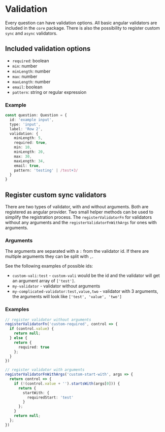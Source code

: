 # Validation

Every question can have validation options. All basic angular validators are
included in the `core` package. There is also the possibility to register
custom `sync` and `async` validators.

## Included validation options

* `required`: boolean
* `min`: number
* `minLength`: number
* `max`: number
* `maxLength`: number
* `email`: boolean
* `pattern`: string or regular expression

### Example

```typescript
const question: Question = {
  id: 'example input',
  type: 'input',
  label: 'Row 2',
  validation: {
    minLength: 5,
    required: true,
    min: 10,
    minLength: 20,
    max: 30,
    maxLength: 34,
    email: true,
    pattern: 'testing' | /test+3/
  }
}
```

## Register custom sync validators

There are two types of validator, with and without arguments. Both are registered
as angular provider. Two small helper methods can be used to simplify the 
registration process. The `registerValidatorFn` for validators without any
arguments and the `registerValidatorFnWithArgs` for ones with arguments.

### Arguments

The arguments are separated with a `:` from the validator id. If there are multiple
arguments they can be split with `,`.

See the following examples of possible ids:
* `custom-vali:test` - `custom-vali` would be the id and the validator will get
  an argument array of `['test']`.
* `my-validator` - validator without arguments
* `my-complicated-validator:test,value,two` - validator with 3 arguments, the
  arguments will look like `['test', 'value', 'two']`

### Examples

```typescript
// register validator without arguments
registerValidatorFn('custom-required', control => {
  if (control.value) {
    return null;
  } else {
    return {
      required: true
    };
  }
})

// register validator with arguments
registerValidatorFnWithArgs('custom-start-with', args => {
  return control => {
    if (!(control.value + '').startsWith(args[0])) {
      return {
        startWith: {
          requiredStart: 'test'
        }
      };
    }
    return null;
  };
})

```
